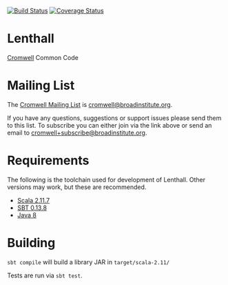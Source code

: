 [![Build Status](https://travis-ci.org/broadinstitute/lenthall.svg?branch=develop)](https://travis-ci.org/broadinstitute/lenthall?branch=develop)
[![Coverage Status](https://coveralls.io/repos/broadinstitute/lenthall/badge.svg?branch=develop)](https://coveralls.io/r/broadinstitute/lenthall?branch=develop)

Lenthall
========

[Cromwell](https://github.com/broadinstitute/cromwell) Common Code

# Mailing List

The [Cromwell Mailing List](https://groups.google.com/a/broadinstitute.org/forum/?hl=en#!forum/cromwell) is cromwell@broadinstitute.org.

If you have any questions, suggestions or support issues please send them to this list. To subscribe you can either join via the link above or send an email to cromwell+subscribe@broadinstitute.org.

# Requirements

The following is the toolchain used for development of Lenthall.  Other versions may work, but these are recommended.

* [Scala 2.11.7](http://www.scala-lang.org/news/2.11.7)
* [SBT 0.13.8](https://github.com/sbt/sbt/releases/tag/v0.13.8)
* [Java 8](http://www.oracle.com/technetwork/java/javase/overview/java8-2100321.html)

# Building

`sbt compile` will build a library JAR in `target/scala-2.11/`

Tests are run via `sbt test`.
